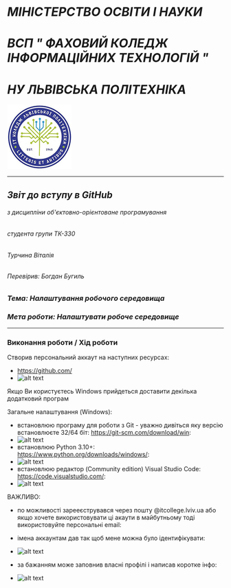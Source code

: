 #               *МІНІСТЕРСТВО ОСВІТИ І НАУКИ*
#       *ВСП " ФАХОВИЙ КОЛЕДЖ ІНФОРМАЦІЙНИХ ТЕХНОЛОГІЙ "*
#                *НУ ЛЬВІВСЬКА ПОЛІТЕХНІКА*

![alt text](https://github.com/Vturchyn/Labs/blob/c00754d8ec38288fd662ce6ce98ddfac22916db7/1_lab_python_program/%D1%84%D0%BE%D1%82%D0%BE%D0%B3%D1%80%D0%B0%D1%84%D1%96%D1%97/logotype.jpg "logotype of ІТ Коледж")


---
##             *Звіт до вступу в GitHub*

###### з дисципліни об'єктовно-орієнтоване програмування
######              студента групи _ТК-330_
######                 _Турчина Віталія_
######             Перевірив: _Богдан Бугиль_

### _Тема: Налаштування робочого середовища_
### _Мета роботи: Налаштувати робоче середовище_


---
### **Виконання роботи** / **Хід роботи**

Створив персональний аккаут на наступних ресурсах:
- https://github.com/
- ![alt text]( "github")

Якщо Ви користуєтесь Windows прийдеться доставити декілька додатковий програм

Загальне налаштування (Windows):
- встановлюю програму для роботи з Git - уважно дивіться яку версію встановлюєте 32/64 біт: https://git-scm.com/download/win:
- ![alt text]( "github")
- встановлюю Python 3.10+: https://www.python.org/downloads/windows/:
- ![alt text]( "github")
- встановлюю редактор (Community edition) Visual Studio Code: https://code.visualstudio.com/:
- ![alt text]( "github")

ВАЖЛИВО:
- по можливості зарееєструвався через пошту @itcollege.lviv.ua  або якщо хочете
використовувати ці акаути в майбутньому тоді використовуйте персональні
email:

- імена аккаунтам дав так щоб мене можна було ідентифікувати:
- ![alt text]( "https://github.com/Vturchyn/Labs/blob/d0020785f3ec921e46e129768c6fbea7a255d027/setting_working_placing/screenshots/username.png "username")
- за бажанням може заповнив власні профілі і написав коротке інфо:
- ![alt text]( "github")
